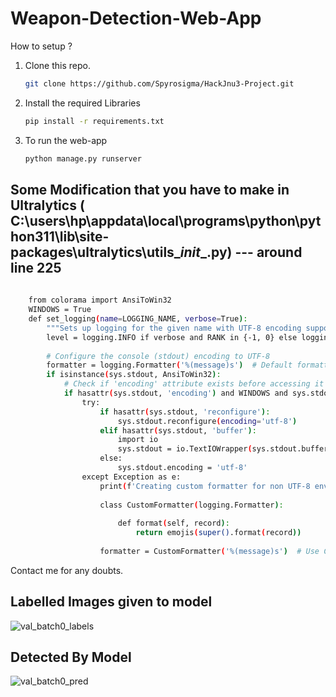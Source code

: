 # Weapon-Detection-Web-App
How to setup ?
1) Clone this repo.
    ```bash
    git clone https://github.com/Spyrosigma/HackJnu3-Project.git
3) Install the required Libraries
    ```bash
    pip install -r requirements.txt
    ```
4) To run the web-app
    ```bash
    python manage.py runserver
    ```

## Some Modification that you have to make in Ultralytics  ( C:\users\hp\appdata\local\programs\python\python311\lib\site-packages\ultralytics\utils\__init__.py) --- around line 225
```bash
    
    from colorama import AnsiToWin32
    WINDOWS = True
    def set_logging(name=LOGGING_NAME, verbose=True):
        """Sets up logging for the given name with UTF-8 encoding support."""
        level = logging.INFO if verbose and RANK in {-1, 0} else logging.ERROR  # rank in world for Multi-GPU trainings
    
        # Configure the console (stdout) encoding to UTF-8
        formatter = logging.Formatter('%(message)s')  # Default formatter
        if isinstance(sys.stdout, AnsiToWin32):
            # Check if 'encoding' attribute exists before accessing it
            if hasattr(sys.stdout, 'encoding') and WINDOWS and sys.stdout.encoding != 'utf-8':
                try:
                    if hasattr(sys.stdout, 'reconfigure'):
                        sys.stdout.reconfigure(encoding='utf-8')
                    elif hasattr(sys.stdout, 'buffer'):
                        import io
                        sys.stdout = io.TextIOWrapper(sys.stdout.buffer, encoding='utf-8')
                    else:
                        sys.stdout.encoding = 'utf-8'
                except Exception as e:
                    print(f'Creating custom formatter for non UTF-8 environments due to {e}')
    
                    class CustomFormatter(logging.Formatter):
    
                        def format(self, record):
                            return emojis(super().format(record))
    
                    formatter = CustomFormatter('%(message)s')  # Use CustomFormatter to eliminate UTF-8 output as last recourse
```


Contact me for any doubts.


## Labelled Images given to model
![val_batch0_labels](https://github.com/Spyrosigma/HackJnu3-Project/assets/111422209/ca6afd4d-9639-463c-9c73-6f0e5428686b)

## Detected By Model
![val_batch0_pred](https://github.com/Spyrosigma/HackJnu3-Project/assets/111422209/f87aba9c-ec3f-4db0-8d9c-a0e3ac900941)


